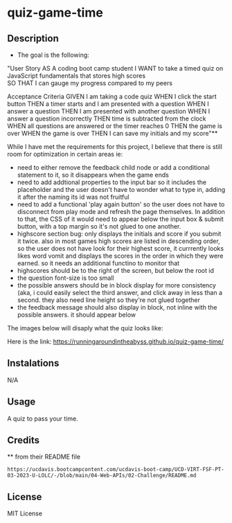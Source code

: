 # quiz-game-time

## Description

- The goal is the following:

"User Story
       AS A coding boot camp student
       I WANT to take a timed quiz on JavaScript fundamentals that stores high scores  
       SO THAT I can gauge my progress compared to my peers

Acceptance Criteria
       GIVEN I am taking a code quiz
       WHEN I click the start button
       THEN a timer starts and I am presented with a question
       WHEN I answer a question
       THEN I am presented with another question
       WHEN I answer a question incorrectly
       THEN time is subtracted from the clock
       WHEN all questions are answered or the timer reaches 0
       THEN the game is over
       WHEN the game is over
       THEN I can save my initials and my score"**

While I have met the requirements for this project, I believe that there is still room for optimization in certain areas ie:

- need to either remove the feedback child node or add a conditional statement to it, so it disappears when the game ends
- need to add addtional properties to the input bar so it includes the placeholder and the user doesn't have to wonder what to type in, adding it after the naming its id was not fruitful
- need to add a functional 'play again button' so the user does not have to disconnect from play mode and refresh the page themselves. In addition to that, the CSS of it would need to appear below the input box & submit button, with a top margin so it's not glued to one another.
- highscore section bug: only displays the initials and score if you submit it twice. also in most games high scores are listed in descending order, so the user does not have look for their highest score, it currrently looks likes word vomit and displays the scores in the order in which they were earned. so it needs an additional functino to monitor that
- highscores should be to the right of the screen, but below the root id 
- the question font-size is too small
- the possible answers should be in block display for more consistency (aka, i could easily select the third answer, and click away in less than a second. they also need line height so they're not glued together
- the feedback message should also display in block, not inline with the possible answers. it should appear below

The images below will disaply what the quiz looks like:

Here is the link: https://runningaroundintheabyss.github.io/quiz-game-time/

## Instalations

N/A

## Usage

A quiz to pass your time. 

## Credits

 ** from their README file 

    https://ucdavis.bootcampcontent.com/ucdavis-boot-camp/UCD-VIRT-FSF-PT-03-2023-U-LOLC/-/blob/main/04-Web-APIs/02-Challenge/README.md 
 

## License

MIT License

